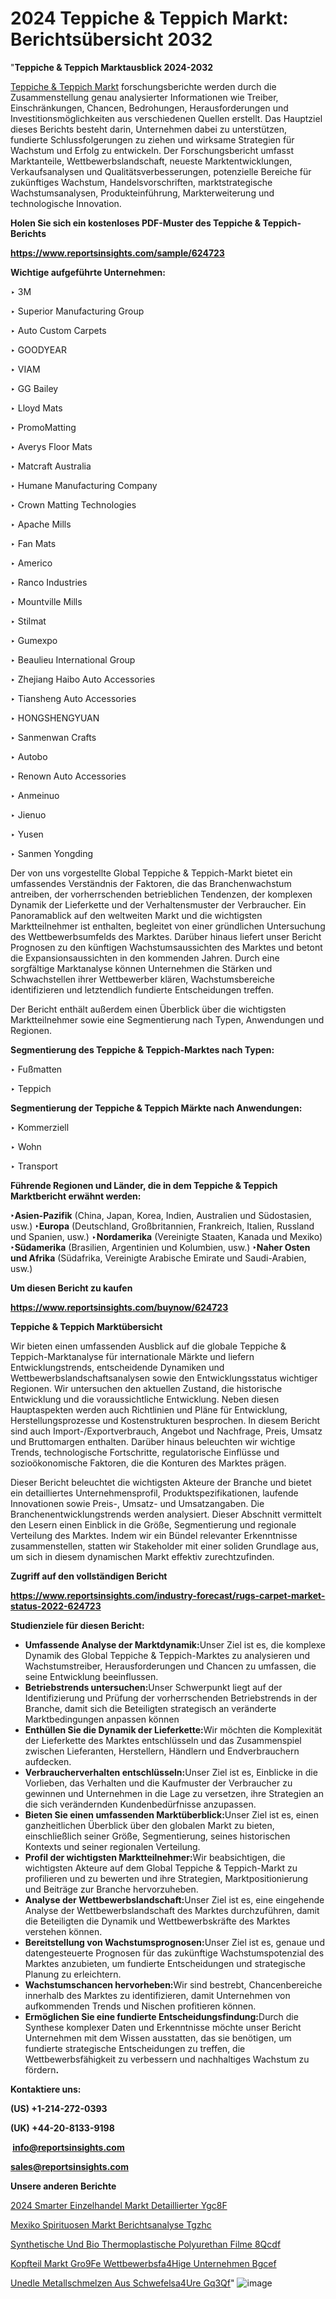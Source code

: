 # 2024 Teppiche & Teppich Markt: Berichtsübersicht 2032

"<strong><b>Teppiche & Teppich Marktausblick 2024-2032</b></strong>

<a href=https://www.reportsinsights.com/sample/624723>Teppiche & Teppich Markt</a> forschungsberichte werden durch die Zusammenstellung genau analysierter Informationen wie Treiber, Einschränkungen, Chancen, Bedrohungen, Herausforderungen und Investitionsmöglichkeiten aus verschiedenen Quellen erstellt. Das Hauptziel dieses Berichts besteht darin, Unternehmen dabei zu unterstützen, fundierte Schlussfolgerungen zu ziehen und wirksame Strategien für Wachstum und Erfolg zu entwickeln. Der Forschungsbericht umfasst Marktanteile, Wettbewerbslandschaft, neueste Marktentwicklungen, Verkaufsanalysen und Qualitätsverbesserungen, potenzielle Bereiche für zukünftiges Wachstum, Handelsvorschriften, marktstrategische Wachstumsanalysen, Produkteinführung, Markterweiterung und technologische Innovation.

<strong><b>Holen Sie sich ein kostenloses PDF-Muster des Teppiche & Teppich-Berichts</b></strong>

<a href=https://www.reportsinsights.com/sample/624723><strong><u>https://www.reportsinsights.com/sample/624723</u></strong></a>

<strong>Wichtige aufgeführte Unternehmen:</strong>

‣ 3M

‣ Superior Manufacturing Group

‣ Auto Custom Carpets

‣ GOODYEAR

‣ VIAM

‣ GG Bailey

‣ Lloyd Mats

‣ PromoMatting

‣ Averys Floor Mats

‣ Matcraft Australia

‣ Humane Manufacturing Company

‣ Crown Matting Technologies

‣ Apache Mills

‣ Fan Mats

‣ Americo

‣ Ranco Industries

‣ Mountville Mills

‣ Stilmat

‣ Gumexpo

‣ Beaulieu International Group

‣ Zhejiang Haibo Auto Accessories

‣ Tiansheng Auto Accessories

‣ HONGSHENGYUAN

‣ Sanmenwan Crafts

‣ Autobo

‣ Renown Auto Accessories

‣ Anmeinuo

‣ Jienuo

‣ Yusen

‣ Sanmen Yongding

Der von uns vorgestellte Global Teppiche & Teppich-Markt bietet ein umfassendes Verständnis der Faktoren, die das Branchenwachstum antreiben, der vorherrschenden betrieblichen Tendenzen, der komplexen Dynamik der Lieferkette und der Verhaltensmuster der Verbraucher. Ein Panoramablick auf den weltweiten Markt und die wichtigsten Marktteilnehmer ist enthalten, begleitet von einer gründlichen Untersuchung des Wettbewerbsumfelds des Marktes. Darüber hinaus liefert unser Bericht Prognosen zu den künftigen Wachstumsaussichten des Marktes und betont die Expansionsaussichten in den kommenden Jahren. Durch eine sorgfältige Marktanalyse können Unternehmen die Stärken und Schwachstellen ihrer Wettbewerber klären, Wachstumsbereiche identifizieren und letztendlich fundierte Entscheidungen treffen.

Der Bericht enthält außerdem einen Überblick über die wichtigsten Marktteilnehmer sowie eine Segmentierung nach Typen, Anwendungen und Regionen.

<strong>Segmentierung des Teppiche & Teppich-Marktes nach Typen:</strong>

‣ Fußmatten

‣ Teppich

<strong>Segmentierung der Teppiche & Teppich Märkte nach Anwendungen:</strong>

‣ Kommerziell

‣ Wohn

‣ Transport

<strong><b>Führende Regionen und Länder, die in dem Teppiche & Teppich Marktbericht erwähnt werden:</b></strong>

<strong><b>‣Asien-Pazifik</b></strong> (China, Japan, Korea, Indien, Australien und Südostasien, usw.)
<strong><b>‣Europa</b></strong> (Deutschland, Großbritannien, Frankreich, Italien, Russland und Spanien, usw.)
‣<strong><b>Nordamerika</b></strong> (Vereinigte Staaten, Kanada und Mexiko)
<strong><b>‣Südamerika</b></strong> (Brasilien, Argentinien und Kolumbien, usw.)
<strong><b>‣Naher Osten und Afrika</b></strong> (Südafrika, Vereinigte Arabische Emirate und Saudi-Arabien, usw.)

<strong>Um diesen Bericht zu kaufen</strong>

<a href=https://www.reportsinsights.com/buynow/624723><strong><u>https://www.reportsinsights.com/buynow/624723</u></strong></a>

<strong>Teppiche & Teppich Marktübersicht</strong>

Wir bieten einen umfassenden Ausblick auf die globale Teppiche & Teppich-Marktanalyse für internationale Märkte und liefern Entwicklungstrends, entscheidende Dynamiken und Wettbewerbslandschaftsanalysen sowie den Entwicklungsstatus wichtiger Regionen. Wir untersuchen den aktuellen Zustand, die historische Entwicklung und die voraussichtliche Entwicklung. Neben diesen Hauptaspekten werden auch Richtlinien und Pläne für Entwicklung, Herstellungsprozesse und Kostenstrukturen besprochen. In diesem Bericht sind auch Import-/Exportverbrauch, Angebot und Nachfrage, Preis, Umsatz und Bruttomargen enthalten. Darüber hinaus beleuchten wir wichtige Trends, technologische Fortschritte, regulatorische Einflüsse und sozioökonomische Faktoren, die die Konturen des Marktes prägen.

Dieser Bericht beleuchtet die wichtigsten Akteure der Branche und bietet ein detailliertes Unternehmensprofil, Produktspezifikationen, laufende Innovationen sowie Preis-, Umsatz- und Umsatzangaben. Die Branchenentwicklungstrends werden analysiert. Dieser Abschnitt vermittelt den Lesern einen Einblick in die Größe, Segmentierung und regionale Verteilung des Marktes. Indem wir ein Bündel relevanter Erkenntnisse zusammenstellen, statten wir Stakeholder mit einer soliden Grundlage aus, um sich in diesem dynamischen Markt effektiv zurechtzufinden.

<strong>Zugriff auf den vollständigen Bericht</strong>

<a href=https://www.reportsinsights.com/industry-forecast/rugs-carpet-market-status-2022-624723><strong>https://www.reportsinsights.com/industry-forecast/rugs-carpet-market-status-2022-624723</strong></a>

<strong>Studienziele für diesen Bericht:</strong>
<ul>
  <li><strong>Umfassende Analyse der Marktdynamik:</strong>Unser Ziel ist es, die komplexe Dynamik des Global Teppiche & Teppich-Marktes zu analysieren und Wachstumstreiber, Herausforderungen und Chancen zu umfassen, die seine Entwicklung beeinflussen.</li>
  <li><strong>Betriebstrends untersuchen:</strong>Unser Schwerpunkt liegt auf der Identifizierung und Prüfung der vorherrschenden Betriebstrends in der Branche, damit sich die Beteiligten strategisch an veränderte Marktbedingungen anpassen können</li>
  <li><strong>Enthüllen Sie die Dynamik der Lieferkette:</strong>Wir möchten die Komplexität der Lieferkette des Marktes entschlüsseln und das Zusammenspiel zwischen Lieferanten, Herstellern, Händlern und Endverbrauchern aufdecken.</li>
  <li><strong>Verbraucherverhalten entschlüsseln:</strong>Unser Ziel ist es, Einblicke in die Vorlieben, das Verhalten und die Kaufmuster der Verbraucher zu gewinnen und Unternehmen in die Lage zu versetzen, ihre Strategien an die sich verändernden Kundenbedürfnisse anzupassen.</li>
  <li><strong>Bieten Sie einen umfassenden Marktüberblick:</strong>Unser Ziel ist es, einen ganzheitlichen Überblick über den globalen Markt zu bieten, einschließlich seiner Größe, Segmentierung, seines historischen Kontexts und seiner regionalen Verteilung.</li>
  <li><strong>Profil der wichtigsten Marktteilnehmer:</strong>Wir beabsichtigen, die wichtigsten Akteure auf dem Global Teppiche & Teppich-Markt zu profilieren und zu bewerten und ihre Strategien, Marktpositionierung und Beiträge zur Branche hervorzuheben.</li>
  <li><strong>Analyse der Wettbewerbslandschaft:</strong>Unser Ziel ist es, eine eingehende Analyse der Wettbewerbslandschaft des Marktes durchzuführen, damit die Beteiligten die Dynamik und Wettbewerbskräfte des Marktes verstehen können.</li>
  <li><strong>Bereitstellung von Wachstumsprognosen:</strong>Unser Ziel ist es, genaue und datengesteuerte Prognosen für das zukünftige Wachstumspotenzial des Marktes anzubieten, um fundierte Entscheidungen und strategische Planung zu erleichtern.</li>
  <li><strong>Wachstumschancen hervorheben:</strong>Wir sind bestrebt, Chancenbereiche innerhalb des Marktes zu identifizieren, damit Unternehmen von aufkommenden Trends und Nischen profitieren können.</li>
  <li><strong>Ermöglichen Sie eine fundierte Entscheidungsfindung:</strong>Durch die Synthese komplexer Daten und Erkenntnisse möchte unser Bericht Unternehmen mit dem Wissen ausstatten, das sie benötigen, um fundierte strategische Entscheidungen zu treffen, die Wettbewerbsfähigkeit zu verbessern und nachhaltiges Wachstum zu fördern<strong>.</strong></li>
</ul>
<strong>Kontaktiere uns:</strong>

<strong>(US) +1-214-272-0393</strong>

<strong>(UK) +44-20-8133-9198</strong>

<strong> </strong><a href=info@reportsinsights.com><strong><u>info@reportsinsights.com</u></strong></a>

<a href=sales@reportsinsights.com><strong><u>sales@reportsinsights.com</u></strong></a>

<strong>Unsere anderen Berichte</strong>

<a href=https://de.linkedin.com/pulse/2024-smarter-einzelhandel-markt-detaillierter-ygc8f/>2024 Smarter Einzelhandel Markt Detaillierter Ygc8F</a>

<a href=https://de.linkedin.com/pulse/mexiko-spirituosen-markt-berichtsanalyse-tgzhc/>Mexiko Spirituosen Markt Berichtsanalyse Tgzhc</a>

<a href=https://de.linkedin.com/pulse/synthetische-und-bio-thermoplastische-polyurethan-filme-8qcdf/>Synthetische Und Bio Thermoplastische Polyurethan Filme 8Qcdf</a>

<a href=https://de.linkedin.com/pulse/kopfteil-markt-gro%C3%9Fe-wettbewerbsf%C3%A4hige-unternehmen-bgcef/>Kopfteil Markt Gro9Fe Wettbewerbsfa4Hige Unternehmen Bgcef</a>

<a href=https://de.linkedin.com/pulse/unedle-metallschmelzen-aus-schwefels%C3%A4ure-gq3qf/>Unedle Metallschmelzen Aus Schwefelsa4Ure Gq3Qf</a>"
![image](https://github.com/Jaayaachit/RIMarket/assets/158452289/29c9daa0-77ca-4865-883e-bb3e2687abda)
